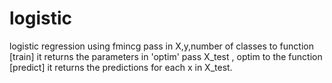 # logistic
logistic regression using fmincg
pass in X,y,number of classes to function [train]
it returns the parameters in 'optim'
pass X_test , optim to the function [predict]
it returns the predictions for each x in X_test.
